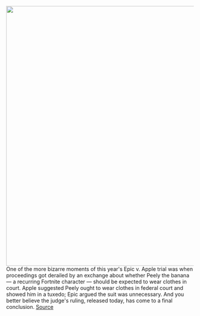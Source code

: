 <img src='https://cdn.vox-cdn.com/thumbor/oRFh-nGv1g9e_vy8ZH7ZsFU3Jlo=/0x0:581x388/1200x800/filters:focal(245x148:337x240)/cdn.vox-cdn.com/uploads/chorus_image/image/69840701/peely.0.jpg' width='700px' /><br/>
One of the more bizarre moments of this year's Epic v. Apple trial was when proceedings got derailed by an exchange about whether Peely the banana — a recurring Fortnite character — should be expected to wear clothes in court. Apple suggested Peely ought to wear clothes in federal court and showed him in a tuxedo; Epic argued the suit was unnecessary. And you better believe the judge's ruling, released today, has come to a final conclusion.
<a href='https://www.theverge.com/2021/9/10/22666922/apple-epic-peely-naked-banana-judgement'> Source <a/>